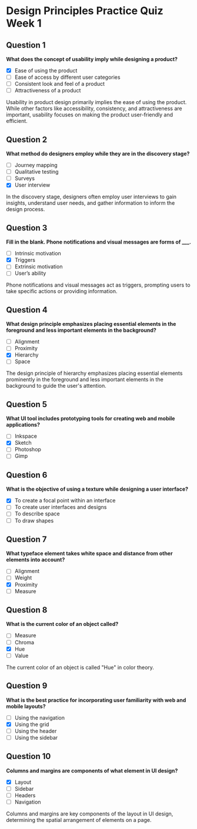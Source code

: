 # Design Principles Practice Quiz Week 1

## Question 1
**What does the concept of usability imply while designing a product?**

- [x] Ease of using the product
- [ ] Ease of access by different user categories
- [ ] Consistent look and feel of a product
- [ ] Attractiveness of a product

Usability in product design primarily implies the ease of using the product. While other factors like accessibility, consistency, and attractiveness are important, usability focuses on making the product user-friendly and efficient.

## Question 2
**What method do designers employ while they are in the discovery stage?**

- [ ] Journey mapping
- [ ] Qualitative testing
- [ ] Surveys
- [x] User interview

In the discovery stage, designers often employ user interviews to gain insights, understand user needs, and gather information to inform the design process.

## Question 3
**Fill in the blank. Phone notifications and visual messages are forms of ___.**

- [ ] Intrinsic motivation
- [x] Triggers
- [ ] Extrinsic motivation
- [ ] User’s ability

Phone notifications and visual messages act as triggers, prompting users to take specific actions or providing information.

## Question 4
**What design principle emphasizes placing essential elements in the foreground and less important elements in the background?**

- [ ] Alignment
- [ ] Proximity
- [x] Hierarchy
- [ ] Space

The design principle of hierarchy emphasizes placing essential elements prominently in the foreground and less important elements in the background to guide the user's attention.

## Question 5
**What UI tool includes prototyping tools for creating web and mobile applications?**

- [ ] Inkspace
- [x] Sketch
- [ ] Photoshop
- [ ] Gimp

## Question 6
**What is the objective of using a texture while designing a user interface?**

- [x] To create a focal point within an interface
- [ ] To create user interfaces and designs
- [ ] To describe space
- [ ] To draw shapes

## Question 7
**What typeface element takes white space and distance from other elements into account?**

- [ ] Alignment
- [ ] Weight
- [x] Proximity
- [ ] Measure

## Question 8
**What is the current color of an object called?**

- [ ] Measure
- [ ] Chroma
- [x] Hue
- [ ] Value

The current color of an object is called "Hue" in color theory.

## Question 9
**What is the best practice for incorporating user familiarity with web and mobile layouts?**

- [ ] Using the navigation
- [x] Using the grid
- [ ] Using the header
- [ ] Using the sidebar

## Question 10
**Columns and margins are components of what element in UI design?**

- [x] Layout
- [ ] Sidebar
- [ ] Headers
- [ ] Navigation

Columns and margins are key components of the layout in UI design, determining the spatial arrangement of elements on a page.

